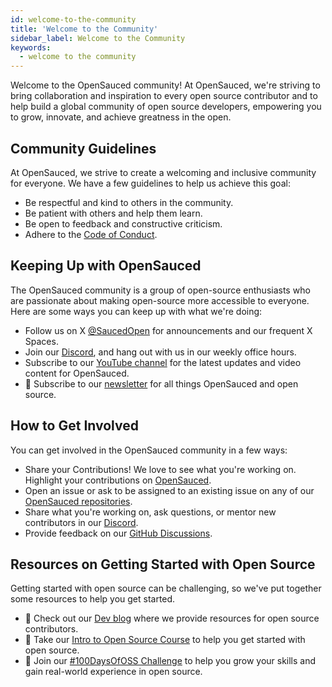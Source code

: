 ```yaml
---
id: welcome-to-the-community
title: 'Welcome to the Community'
sidebar_label: Welcome to the Community
keywords:
  - welcome to the community
---
```


Welcome to the OpenSauced community! At OpenSauced, we're striving to bring collaboration and inspiration to every open source contributor and to help build a global community of open source developers, empowering you to grow, innovate, and achieve greatness in the open.

## Community Guidelines

At OpenSauced, we strive to create a welcoming and inclusive community for everyone. We have a few guidelines to help us achieve this goal:

- Be respectful and kind to others in the community.
- Be patient with others and help them learn.
- Be open to feedback and constructive criticism.
- Adhere to the [Code of Conduct](https://github.com/open-sauced/.github/blob/main/CODE_OF_CONDUCT.md).

## Keeping Up with OpenSauced

The OpenSauced community is a group of open-source enthusiasts who are passionate about making open-source more accessible to everyone. Here are some ways you can keep up with what we're doing:

- Follow us on X [@SaucedOpen](https://twitter.com/saucedopen) for announcements and our frequent X Spaces.
- Join our [Discord](https://discord.gg/opensauced), and hang out with us in our weekly office hours.
- Subscribe to our [YouTube channel](https://www.youtube.com/@OpenSauced) for the latest updates and video content for OpenSauced.
- 📰 Subscribe to our [newsletter](https://news.opensauced.pizza/#/portal/signup) for all things OpenSauced and open source.

## How to Get Involved

You can get involved in the OpenSauced community in a few ways:

- Share your Contributions! We love to see what you're working on. Highlight your contributions on [OpenSauced](https://app.opensauced.pizza/feed).
- Open an issue or ask to be assigned to an existing issue on any of our [OpenSauced repositories](https://github.com/open-sauced).
- Share what you're working on, ask questions, or mentor new contributors in our [Discord](https://discord.gg/opensauced).
- Provide feedback on our [GitHub Discussions](https://github.com/orgs/open-sauced/discussions).

## Resources on Getting Started with Open Source

Getting started with open source can be challenging, so we've put together some resources to help you get started.

- 📝 Check out our [Dev blog](https://dev.to/opensauced) where we provide resources for open source contributors.
- 📖 Take our [Intro to Open Source Course](https://intro.opensauced.pizza/#/) to help you get started with open source.
- 📅 Join our [#100DaysOfOSS Challenge](https://docs.opensauced.pizza/community/100-days-of-oss/) to help you grow your skills and gain real-world experience in open source.
